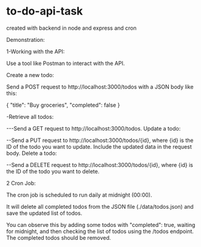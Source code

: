 # to-do-api-task
 created with backend in node and express and cron

Demonstration:

1-Working with the API:

Use a tool like Postman to interact with the API.

Create a new todo:

Send a POST request to http://localhost:3000/todos with a JSON body like this:

{
  "title": "Buy groceries",
  "completed": false
}



-Retrieve all todos:

---Send a GET request to http://localhost:3000/todos.
Update a todo:

--Send a PUT request to http://localhost:3000/todos/{id}, where {id} is the ID of the todo you want to update. Include the updated data in the request body.
Delete a todo:

--Send a DELETE request to http://localhost:3000/todos/{id}, where {id} is the ID of the todo you want to delete.


2 Cron Job:

The cron job is scheduled to run daily at midnight (00:00).

It will delete all completed todos from the JSON file (./data/todos.json) and save the updated list of todos.

You can observe this by adding some todos with "completed": true, waiting for midnight, and then checking the list of todos using the /todos endpoint. The completed todos should be removed.